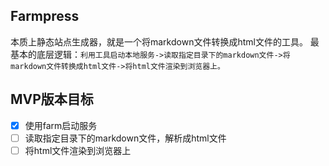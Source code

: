 ## Farmpress


本质上静态站点生成器，就是一个将markdown文件转换成html文件的工具。
最基本的底层逻辑：`利用工具启动本地服务->读取指定目录下的markdown文件->将markdown文件转换成html文件->将html文件渲染到浏览器上。`

## MVP版本目标
- [x] 使用farm启动服务
- [ ] 读取指定目录下的markdown文件，解析成html文件
- [ ] 将html文件渲染到浏览器上
